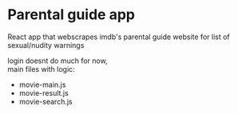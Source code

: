 # Parental guide app
  
React app that webscrapes imdb's parental guide website for list of sexual/nudity warnings  
  
login doesnt do much for now,   
main files with logic:
* movie-main.js  
* movie-result.js   
* movie-search.js  

